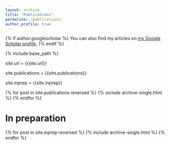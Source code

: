 ```yaml
---
layout: archive
title: "Publications"
permalink: /publications/
author_profile: true
---
```


{% if author.googlescholar %}
  You can also find my articles on <u><a href="{{author.googlescholar}}">my Google Scholar profile</a>.</u>
{% endif %}

{% include base_path %}

<p> site.url = {{site.url}} </p>
<p> site.publications = {{site.publications}} </p>
<p> site.inprep = {{site.inprep}} </p>

{% for post in site.publications reversed %}
  {% include archive-single.html %}
{% endfor %}

# In preparation

{% for post in site.inprep reversed %}
  {% include archive-single.html %}
{% endfor %}
